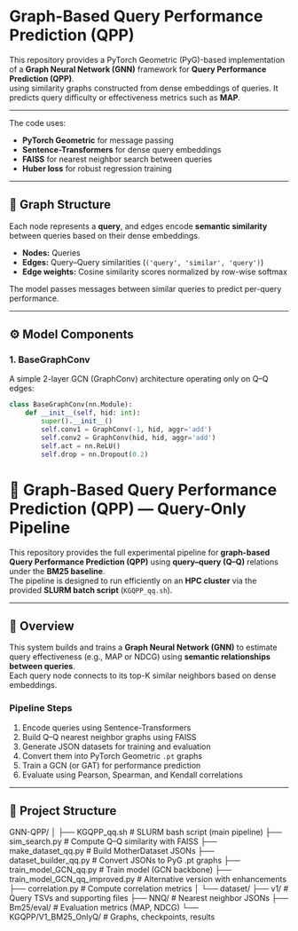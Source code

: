 # Graph-Based Query Performance Prediction (QPP)

This repository provides a PyTorch Geometric (PyG)-based implementation of a **Graph Neural Network (GNN)** framework for **Query Performance Prediction (QPP)**.  
using similarity graphs constructed from dense embeddings of queries.  It predicts query difficulty or effectiveness metrics such as **MAP**.

---

The code uses:
- **PyTorch Geometric** for message passing
- **Sentence-Transformers** for dense query embeddings
- **FAISS** for nearest neighbor search between queries
- **Huber loss** for robust regression training

---

## 🧩 Graph Structure

Each node represents a **query**, and edges encode **semantic similarity** between queries based on their dense embeddings.

- **Nodes:** Queries  
- **Edges:** Query–Query similarities (`('query', 'similar', 'query')`)  
- **Edge weights:** Cosine similarity scores normalized by row-wise softmax

The model passes messages between similar queries to predict per-query performance.

---

## ⚙️ Model Components

### 1. **BaseGraphConv**
A simple 2-layer GCN (GraphConv) architecture operating only on Q–Q edges:

```python
class BaseGraphConv(nn.Module):
    def __init__(self, hid: int):
        super().__init__()
        self.conv1 = GraphConv(-1, hid, aggr='add')
        self.conv2 = GraphConv(hid, hid, aggr='add')
        self.act = nn.ReLU()
        self.drop = nn.Dropout(0.2)
```


# 🧠 Graph-Based Query Performance Prediction (QPP) — Query-Only Pipeline

This repository provides the full experimental pipeline for **graph-based Query Performance Prediction (QPP)** using **query–query (Q–Q)** relations under the **BM25 baseline**.  
The pipeline is designed to run efficiently on an **HPC cluster** via the provided **SLURM batch script** (`KGQPP_qq.sh`).

---

## 🚀 Overview

This system builds and trains a **Graph Neural Network (GNN)** to estimate query effectiveness (e.g., MAP or NDCG) using **semantic relationships between queries**.  
Each query node connects to its top-K similar neighbors based on dense embeddings.

### Pipeline Steps
1. Encode queries using Sentence-Transformers  
2. Build Q–Q nearest neighbor graphs using FAISS  
3. Generate JSON datasets for training and evaluation  
4. Convert them into PyTorch Geometric `.pt` graphs  
5. Train a GCN (or GAT) for performance prediction  
6. Evaluate using Pearson, Spearman, and Kendall correlations  

---

## 📁 Project Structure

GNN-QPP/
│
├── KGQPP_qq.sh                          # SLURM bash script (main pipeline)
├── sim_search.py                        # Compute Q–Q similarity with FAISS
├── make_dataset_qq.py                   # Build MotherDataset JSONs
├── dataset_builder_qq.py                # Convert JSONs to PyG .pt graphs
├── train_model_GCN_qq.py                # Train model (GCN backbone)
├── train_model_GCN_qq_improved.py       # Alternative version with enhancements
├── correlation.py                       # Compute correlation metrics
│
└── dataset/
├── v1/                              # Query TSVs and supporting files
├── NNQ/                             # Nearest neighbor JSONs
├── Bm25/eval/                       # Evaluation metrics (MAP, NDCG)
└── KGQPP/V1_BM25_OnlyQ/             # Graphs, checkpoints, results
